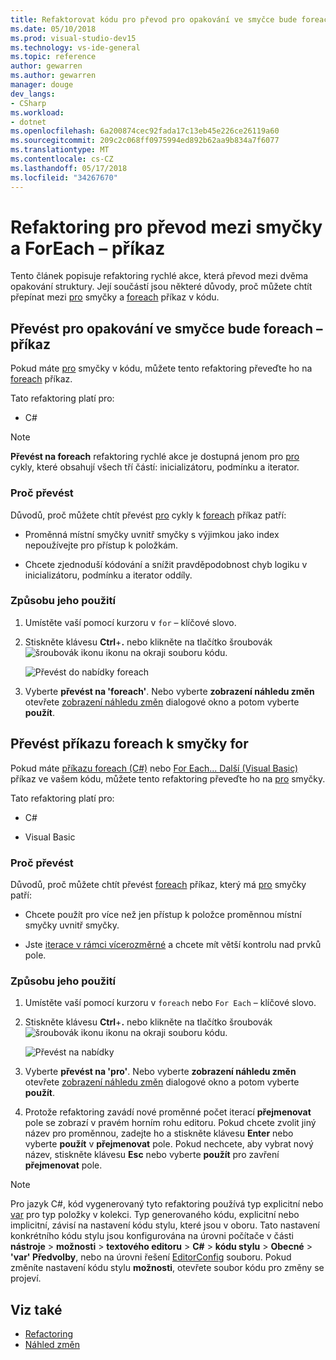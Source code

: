 ```yaml
---
title: Refaktorovat kódu pro převod pro opakování ve smyčce bude foreach – příkaz
ms.date: 05/10/2018
ms.prod: visual-studio-dev15
ms.technology: vs-ide-general
ms.topic: reference
author: gewarren
ms.author: gewarren
manager: douge
dev_langs:
- CSharp
ms.workload:
- dotnet
ms.openlocfilehash: 6a200874cec92fada17c13eb45e226ce26119a60
ms.sourcegitcommit: 209c2c068ff0975994ed892b62aa9b834a7f6077
ms.translationtype: MT
ms.contentlocale: cs-CZ
ms.lasthandoff: 05/17/2018
ms.locfileid: "34267670"
---
```

# <a name="refactoring-to-convert-between-a-for-loop-and-a-foreach-statement"></a>Refaktoring pro převod mezi smyčky a ForEach – příkaz

Tento článek popisuje refaktoring rychlé akce, která převod mezi dvěma opakování struktury. Její součástí jsou některé důvody, proč můžete chtít přepínat mezi [pro](/dotnet/csharp/language-reference/keywords/for) smyčky a [foreach](/dotnet/csharp/language-reference/keywords/foreach-in) příkaz v kódu.

## <a name="convert-a-for-loop-to-a-foreach-statement"></a>Převést pro opakování ve smyčce bude foreach – příkaz

Pokud máte [pro](/dotnet/csharp/language-reference/keywords/for) smyčky v kódu, můžete tento refaktoring převeďte ho na [foreach](/dotnet/csharp/language-reference/keywords/foreach-in) příkaz.

Tato refaktoring platí pro:

- C#

> [!NOTE]
> **Převést na foreach** refaktoring rychlé akce je dostupná jenom pro [pro](/dotnet/csharp/language-reference/keywords/for) cykly, které obsahují všech tří částí: inicializátoru, podmínku a iterator.

### <a name="why-convert"></a>Proč převést

Důvodů, proč můžete chtít převést [pro](/dotnet/csharp/language-reference/keywords/for) cykly k [foreach](/dotnet/csharp/language-reference/keywords/foreach-in) příkaz patří:

- Proměnná místní smyčky uvnitř smyčky s výjimkou jako index nepoužívejte pro přístup k položkám.

- Chcete zjednoduší kódování a snížit pravděpodobnost chyb logiku v inicializátoru, podmínku a iterator oddíly.

### <a name="how-to-use-it"></a>Způsobu jeho použití

1. Umístěte vaší pomocí kurzoru v `for` – klíčové slovo.

1. Stiskněte klávesu **Ctrl**+**.** nebo klikněte na tlačítko šroubovák ![šroubovák ikonu](../media/screwdriver-icon.png) ikonu na okraji souboru kódu.

   ![Převést do nabídky foreach](media/convert-to-foreach.png)

1. Vyberte **převést na 'foreach'**. Nebo vyberte **zobrazení náhledu změn** otevřete [zobrazení náhledu změn](../../ide/preview-changes.md) dialogové okno a potom vyberte **použít**.

## <a name="convert-a-foreach-statement-to-a-for-loop"></a>Převést příkazu foreach k smyčky for

Pokud máte [příkazu foreach (C#)](/dotnet/csharp/language-reference/keywords/foreach-in) nebo [For Each... Další (Visual Basic)](/dotnet/visual-basic/language-reference/statements/for-each-next-statement) příkaz ve vašem kódu, můžete tento refaktoring převeďte ho na [pro](/dotnet/csharp/language-reference/keywords/for) smyčky.

Tato refaktoring platí pro:

- C#

- Visual Basic

### <a name="why-convert"></a>Proč převést

Důvodů, proč můžete chtít převést [foreach](/dotnet/csharp/language-reference/keywords/foreach-in) příkaz, který má [pro](/dotnet/csharp/language-reference/keywords/for) smyčky patří:

- Chcete použít pro více než jen přístup k položce proměnnou místní smyčky uvnitř smyčky.

- Jste [iterace v rámci vícerozměrné](/dotnet/csharp/programming-guide/arrays/using-foreach-with-arrays) a chcete mít větší kontrolu nad prvků pole.

### <a name="how-to-use-it"></a>Způsobu jeho použití

1. Umístěte vaší pomocí kurzoru v `foreach` nebo `For Each` – klíčové slovo.

1. Stiskněte klávesu **Ctrl**+**.** nebo klikněte na tlačítko šroubovák ![šroubovák ikonu](../media/screwdriver-icon.png) ikonu na okraji souboru kódu.

   ![Převést na nabídky](media/convert-to-for.png)

1. Vyberte **převést na 'pro'**. Nebo vyberte **zobrazení náhledu změn** otevřete [zobrazení náhledu změn](../../ide/preview-changes.md) dialogové okno a potom vyberte **použít**.

1. Protože refaktoring zavádí nové proměnné počet iterací **přejmenovat** pole se zobrazí v pravém horním rohu editoru. Pokud chcete zvolit jiný název pro proměnnou, zadejte ho a stiskněte klávesu **Enter** nebo vyberte **použít** v **přejmenovat** pole. Pokud nechcete, aby vybrat nový název, stiskněte klávesu **Esc** nebo vyberte **použít** pro zavření **přejmenovat** pole.

> [!NOTE]
> Pro jazyk C#, kód vygenerovaný tyto refaktoring používá typ explicitní nebo [var](/dotnet/csharp/language-reference/keywords/var) pro typ položky v kolekci. Typ generovaného kódu, explicitní nebo implicitní, závisí na nastavení kódu stylu, které jsou v oboru. Tato nastavení konkrétního kódu stylu jsou konfigurována na úrovni počítače v části **nástroje** > **možnosti** > **textového editoru**  >  **C#** > **kódu stylu** > **Obecné** > **\'var' Předvolby**, nebo na úrovni řešení [EditorConfig](../../ide/editorconfig-code-style-settings-reference.md#implicit-and-explicit-types) souboru. Pokud změníte nastavení kódu stylu **možnosti**, otevřete soubor kódu pro změny se projeví.

## <a name="see-also"></a>Viz také

- [Refactoring](../refactoring-in-visual-studio.md)
- [Náhled změn](../../ide/preview-changes.md)